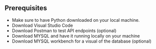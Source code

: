 ## Prerequisites

- Make sure to have Python downloaded on your local machine.
- Download Visual Studio Code
- Download Postman to test API endpoints (optional)
- Download MYSQL and have it running locally on your machine
- Download MYSQL workbench for a visual of the database (optional)
